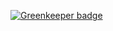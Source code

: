 

[![Greenkeeper badge](https://badges.greenkeeper.io/benhalverson/css-exercise.svg)](https://greenkeeper.io/)